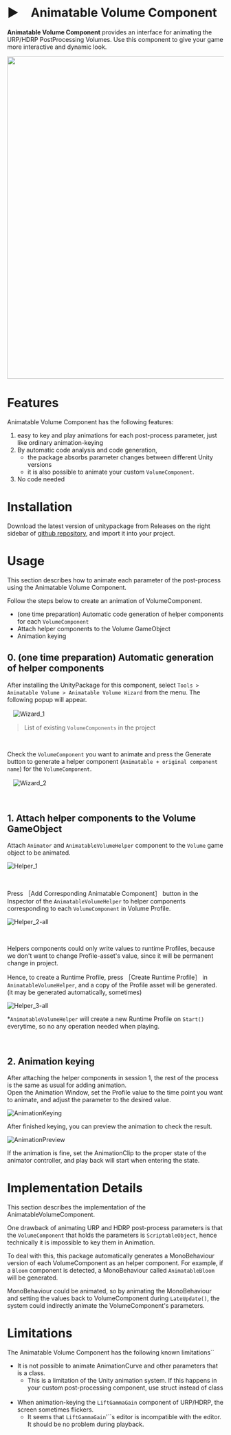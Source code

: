 # ▶　Animatable Volume Component

**Animatable Volume Component** provides an interface for animating the URP/HDRP PostProcessing Volumes. Use this component to give your game more interactive and dynamic look.

<img src="https://github.com/cji3bp62000/AnimatableVolumeComponent/assets/34641639/7867ddcd-bafb-4426-a4cd-89d1fb42d75f" width="750">

# Features

Animatable Volume Component has the following features:

1. easy to key and play animations for each post-process parameter, just like ordinary animation-keying
2. By automatic code analysis and code generation,
    - the package absorbs parameter changes between different Unity versions
    - it is also possible to animate your custom `VolumeComponent`.
3. No code needed

# Installation

Download the latest version of unitypackage from Releases on the right sidebar of [github repository](https://github.com/cji3bp62000/AnimatableVolumeComponent), and import it into your project.

# Usage

This section describes how to animate each parameter of the post-process using the Animatable Volume Component.

Follow the steps below to create an animation of VolumeComponent.

- (one time preparation) Automatic code generation of helper components for each `VolumeComponent`
- Attach helper components to the Volume GameObject
- Animation keying

## 0. (one time preparation) Automatic generation of helper components

After installing the UnityPackage for this component, select `Tools > Animatable Volume > Animatable Volume Wizard` from the menu. The following popup will appear.

　![Wizard_1](./ReadmeImages/Wizard_1_en.png)
> List of existing `VolumeComponents` in the project

<br/>

Check the `VolumeComponent` you want to animate and press the Generate button to generate a helper component (`Animatable + original component name`) for the `VolumeComponent`.

　![Wizard_2](./ReadmeImages/Wizard_2.png)

<br/>

## 1. Attach helper components to the Volume GameObject

Attach `Animator` and `AnimatableVolumeHelper` component to the `Volume` game object to be animated.

![Helper_1](./ReadmeImages/Helper_1.png)

<br/>

Press ［Add Corresponding Animatable Component］ button in the Inspector of the `AnimatableVolumeHelper` to helper components corresponding to each `VolumeComponent` in Volume Profile.

![Helper_2-all](./ReadmeImages/Helper_2-all.png)

<br/>

Helpers components could only write values to runtime Profiles, because we don't want to change Profile-asset's value, since it will be permanent change in project.

Hence, to create a Runtime Profile, press ［Create Runtime Profile］  in `AnimatableVolumeHelper`, and a copy of the Profile asset will be generated. (it may be generated automatically, sometimes)

![Helper_3-all](./ReadmeImages/Helper_3-all.png)

*`AnimatableVolumeHelper` will create a new Runtime Profile on `Start()` everytime, so no any operation needed when playing.

<br/>

## 2. Animation keying

After attaching the helper components in session 1, the rest of the process is the same as usual for adding animation.<br/>
Open the Animation Window, set the Profile value to the time point you want to animate, and adjust the parameter to the desired value.

![AnimationKeying](./ReadmeImages/AnimationKeying.gif)

After finished keying, you can preview the animation to check the result.

![AnimationPreview](./ReadmeImages/AnimationPreview.gif)


If the animation is fine, set the AnimationClip to the proper state of the animator controller, and play back will start when entering the state.

# Implementation Details
This section describes the implementation of the AnimatableVolumeComponent.

One drawback of animating URP and HDRP post-process parameters is that the `VolumeComponent` that holds the parameters is `ScriptableObject`, hence technically it is impossible to key them in Animation.

To deal with this, this package automatically generates a MonoBehaviour version of each VolumeComponent as an helper component. For example, if a `Bloom` component is detected, a MonoBehaviour called `AnimatableBloom` will be generated.

MonoBehaviour could be animated, so by animating the MonoBehaviour and setting the values back to VolumeComponent during `LateUpdate()`, the system could indirectly animate the VolumeComponent's parameters.

# Limitations

The Animatable Volume Component has the following known limitations``

- It is not possible to animate AnimationCurve and other parameters that is a class.
   - This is a limitation of the Unity animation system. If this happens in your custom post-processing component, use struct instead of class
<br/><br/>
- When animation-keying the `LiftGammaGain` component of URP/HDRP, the screen sometimes flickers.
   - It seems that `LiftGammaGain`'``s editor is incompatible with the editor. It should be no problem during playback.
